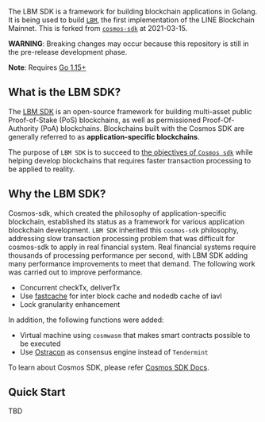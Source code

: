 The LBM SDK is a framework for building blockchain applications in Golang.
It is being used to build [`LBM`](https://github.com/line/lbm), the first implementation of the LINE Blockchain Mainnet.
This is forked from [`cosmos-sdk`](https://github.com/cosmos/cosmos-sdk) at 2021-03-15.

**WARNING**: Breaking changes may occur because this repository is still in the pre-release development phase.

**Note**: Requires [Go 1.15+](https://golang.org/dl/)

## What is the LBM SDK?

The [LBM SDK](https://github.com/line/lbm-sdk) is an open-source framework for building multi-asset public Proof-of-Stake (PoS) <df value="blockchain">blockchains</df>, as well as permissioned Proof-Of-Authority (PoA) blockchains. Blockchains built with the Cosmos SDK are generally referred to as **application-specific blockchains**. 

The purpose of `LBM SDK` is to succeed to [the objectives of `Cosmos sdk`](https://github.com/cosmos/cosmos-sdk/blob/master/docs/intro/overview.md) while helping develop blockchains that requires faster transaction processing to be applied to reality.

## Why the LBM SDK?

Cosmos-sdk, which created the philosophy of application-specific blockchain, established its status as a framework for various application blockchain development. `LBM SDK` inherited this `cosmos-sdk` philosophy, addressing slow transaction processing problem that was difficult for cosmos-sdk to apply in real financial system. Real financial systems require thousands of processing performance per second, with LBM SDK adding many performance improvements to meet that demand.
The following work was carried out to improve performance.

- Concurrent checkTx, deliverTx
- Use [fastcache](https://github.com/victoriametrics/fastcache) for inter block cache and nodedb cache of iavl
- Lock granularity enhancement

In addition, the following functions were added:

- Virtual machine using `cosmwasm` that makes smart contracts possible to be executed 
- Use [Ostracon](https://github.com/line/ostracon) as consensus engine instead of `Tendermint`


To learn about Cosmos SDK, please refer [Cosmos SDK Docs](https://github.com/cosmos/cosmos-sdk/blob/master/docs).

## Quick Start

TBD
